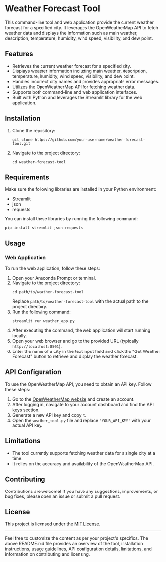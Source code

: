 # Weather Forecast Tool

This command-line tool and web application provide the current weather forecast for a specified city. It leverages the OpenWeatherMap API to fetch weather data and displays the information such as main weather, description, temperature, humidity, wind speed, visibility, and dew point.

## Features

- Retrieves the current weather forecast for a specified city.
- Displays weather information including main weather, description, temperature, humidity, wind speed, visibility, and dew point.
- Handles incorrect city names and provides appropriate error messages.
- Utilizes the OpenWeatherMap API for fetching weather data.
- Supports both command-line and web application interfaces.
- Built with Python and leverages the Streamlit library for the web application.

## Installation

1. Clone the repository:
   ```
   git clone https://github.com/your-username/weather-forecast-tool.git
   ```

2. Navigate to the project directory:
   ```
   cd weather-forecast-tool
   ```

## Requirements

Make sure the following libraries are installed in your Python environment:

- Streamlit
- json
- requests

You can install these libraries by running the following command:
```
pip install streamlit json requests
```

## Usage

### Web Application

To run the web application, follow these steps:

1. Open your Anaconda Prompt or terminal.
2. Navigate to the project directory:
   ```
   cd path/to/weather-forecast-tool
   ```
   Replace `path/to/weather-forecast-tool` with the actual path to the project directory.
3. Run the following command:
   ```
   streamlit run weather_app.py
   ```
4. After executing the command, the web application will start running locally.
5. Open your web browser and go to the provided URL (typically `http://localhost:8501`).
6. Enter the name of a city in the text input field and click the "Get Weather Forecast" button to retrieve and display the weather forecast.

## API Configuration

To use the OpenWeatherMap API, you need to obtain an API key. Follow these steps:

1. Go to the [OpenWeatherMap website](https://openweathermap.org/) and create an account.
2. After logging in, navigate to your account dashboard and find the API keys section.
3. Generate a new API key and copy it.
4. Open the `weather_tool.py` file and replace `'YOUR_API_KEY'` with your actual API key.

## Limitations

- The tool currently supports fetching weather data for a single city at a time.
- It relies on the accuracy and availability of the OpenWeatherMap API.


## Contributing

Contributions are welcome! If you have any suggestions, improvements, or bug fixes, please open an issue or submit a pull request.

## License

This project is licensed under the [MIT License](LICENSE).

---

Feel free to customize the content as per your project's specifics. The above README.md file provides an overview of the tool, installation instructions, usage guidelines, API configuration details, limitations, and information on contributing and licensing.
